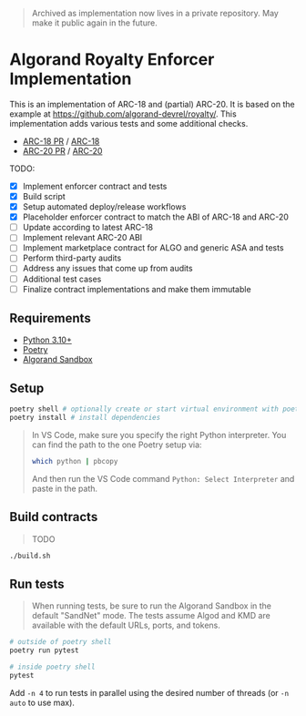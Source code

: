 > Archived as implementation now lives in a private repository. May make it public again in the future.

# Algorand Royalty Enforcer Implementation

This is an implementation of ARC-18 and (partial) ARC-20. It is based on the example at https://github.com/algorand-devrel/royalty/. This implementation adds various tests and some additional checks.

- [ARC-18 PR](https://github.com/algorandfoundation/ARCs/pull/70) / [ARC-18](https://github.com/barnjamin/ARCs/blob/royalty/ARCs/arc-0018.md)
- [ARC-20 PR](https://github.com/algorandfoundation/ARCs/pull/91) / [ARC-20](https://github.com/algorandfoundation/ARCs/blob/main/ARCs/arc-0020.md)

TODO:

- [x] Implement enforcer contract and tests
- [x] Build script
- [x] Setup automated deploy/release workflows
- [x] Placeholder enforcer contract to match the ABI of ARC-18 and ARC-20
- [ ] Update according to latest ARC-18
- [ ] Implement relevant ARC-20 ABI
- [ ] Implement marketplace contract for ALGO and generic ASA and tests
- [ ] Perform third-party audits
- [ ] Address any issues that come up from audits
- [ ] Additional test cases
- [ ] Finalize contract implementations and make them immutable

## Requirements

- [Python 3.10+][python]
- [Poetry][poetry]
- [Algorand Sandbox][sandbox]

## Setup

```bash
poetry shell # optionally create or start virtual environment with poetry
poetry install # install dependencies
```

> In VS Code, make sure you specify the right Python interpreter. You can find the path to the one Poetry setup via:
>
> ```bash
> which python | pbcopy
> ```
>
> And then run the VS Code command `Python: Select Interpreter` and paste in the path.

## Build contracts

> TODO

```bash
./build.sh
```

## Run tests

> When running tests, be sure to run the Algorand Sandbox in the default "SandNet" mode. The tests assume Algod and KMD are available with the default URLs, ports, and tokens.

```bash
# outside of poetry shell
poetry run pytest

# inside poetry shell
pytest
```

Add `-n 4` to run tests in parallel using the desired number of threads (or `-n auto` to use max).

[python]: https://www.python.org/
[poetry]: https://python-poetry.org/docs/
[sandbox]: https://github.com/algorand/sandbox

